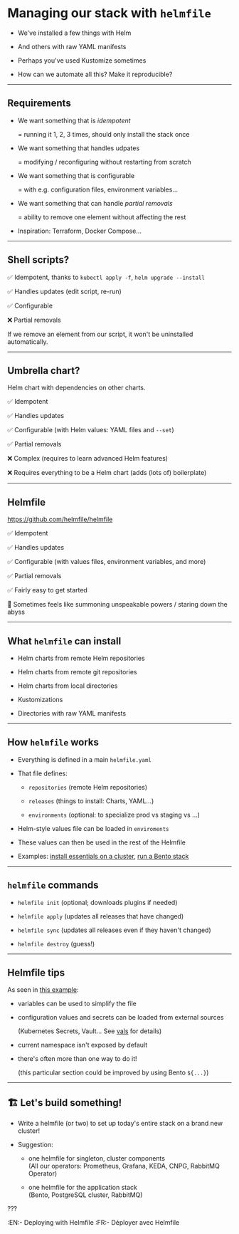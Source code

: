 # Managing our stack with `helmfile`

- We've installed a few things with Helm

- And others with raw YAML manifests

- Perhaps you've used Kustomize sometimes

- How can we automate all this? Make it reproducible?

---

## Requirements

- We want something that is *idempotent*

  = running it 1, 2, 3 times, should only install the stack once

- We want something that handles udpates

  = modifying / reconfiguring without restarting from scratch

- We want something that is configurable

  = with e.g. configuration files, environment variables...

- We want something that can handle *partial removals*

  = ability to remove one element without affecting the rest

- Inspiration: Terraform, Docker Compose...

---

## Shell scripts?

✅ Idempotent, thanks to `kubectl apply -f`, `helm upgrade --install`

✅ Handles updates (edit script, re-run)

✅ Configurable

❌ Partial removals

If we remove an element from our script, it won't be uninstalled automatically.

---

## Umbrella chart?

Helm chart with dependencies on other charts.

✅ Idempotent

✅ Handles updates

✅ Configurable (with Helm values: YAML files and `--set`)

✅ Partial removals

❌ Complex (requires to learn advanced Helm features)

❌ Requires everything to be a Helm chart (adds (lots of) boilerplate)

---

## Helmfile

https://github.com/helmfile/helmfile

✅ Idempotent

✅ Handles updates

✅ Configurable (with values files, environment variables, and more)

✅ Partial removals

✅ Fairly easy to get started

🐙 Sometimes feels like summoning unspeakable powers / staring down the abyss

---

## What `helmfile` can install

- Helm charts from remote Helm repositories

- Helm charts from remote git repositories

- Helm charts from local directories

- Kustomizations

- Directories with raw YAML manifests

---

## How `helmfile` works

- Everything is defined in a main `helmfile.yaml`

- That file defines:

  - `repositories` (remote Helm repositories)

  - `releases` (things to install: Charts, YAML...)

  - `environments` (optional: to specialize prod vs staging vs ...)

- Helm-style values file can be loaded in `enviroments`

- These values can then be used in the rest of the Helmfile

- Examples: [install essentials on a cluster][helmfile-ex-1], [run a Bento stack][helmfile-ex-2]

[helmfile-ex-1]: https://github.com/jpetazzo/beyond-load-balancers/blob/main/helmfile.yaml
[helmfile-ex-2]: https://github.com/jpetazzo/beyond-load-balancers/blob/main/bento/helmfile.yaml

---

## `helmfile` commands

- `helmfile init` (optional; downloads plugins if needed)

- `helmfile apply` (updates all releases that have changed)

- `helmfile sync` (updates all releases even if they haven't changed)

- `helmfile destroy` (guess!)

---

## Helmfile tips

As seen in [this example](https://github.com/jpetazzo/beyond-load-balancers/blob/main/bento/helmfile.yaml#L21):

- variables can be used to simplify the file

- configuration values and secrets can be loaded from external sources

  (Kubernetes Secrets, Vault... See [vals] for details)

- current namespace isn't exposed by default

- there's often more than one way to do it!

  (this particular section could be improved by using Bento `${...}`)

[vals]: https://github.com/helmfile/vals

---

## 🏗️ Let's build something!

- Write a helmfile (or two) to set up today's entire stack on a brand new cluster!

- Suggestion:

  - one helmfile for singleton, cluster components
    <br/>
    (All our operators: Prometheus, Grafana, KEDA, CNPG, RabbitMQ Operator)

  - one helmfile for the application stack
    <br/>
    (Bento, PostgreSQL cluster, RabbitMQ)

???

:EN:- Deploying with Helmfile
:FR:- Déployer avec Helmfile
